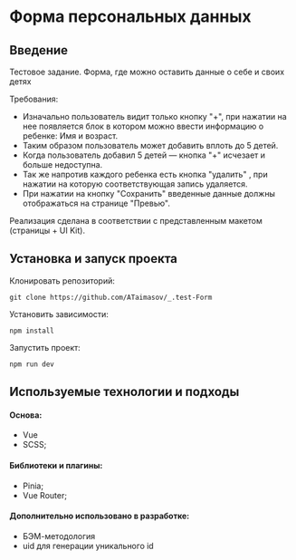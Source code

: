 # Форма персональных данных

## Введение

Тестовое задание. Форма, где можно оставить данные о себе и своих детях

Требования:
- Изначально пользователь видит только кнопку "+", при нажатии на нее появляется блок в котором можно ввести информацию о ребенке: Имя и возраст. 
- Таким образом пользователь может добавить вплоть до 5 детей. 
- Когда пользователь добавил 5 детей — кнопка "+" исчезает и больше недоступна. 
- Так же напротив каждого ребенка есть кнопка "удалить" , при нажатии на которую соответствующая запись удаляется.
- При нажатии на кнопку "Сохранить" введенные данные должны отображаться на странице "Превью".

Реализация сделана в соответствии с представленным макетом (страницы + UI Kit).

## Установка и запуск проекта

Клонировать репозиторий:

    git clone https://github.com/ATaimasov/_.test-Form

Установить зависимости:

    npm install

Запустить проект:

    npm run dev


## Используемые технологии и подходы

#### Основа:
- Vue
- SCSS;

#### Библиотеки и плагины:
- Pinia;
- Vue Router;

#### Дополнительно использовано в разработке:
- БЭМ-методология
- uid для генерации уникального id




